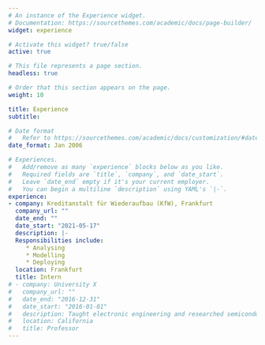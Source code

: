 ```yaml
---
# An instance of the Experience widget.
# Documentation: https://sourcethemes.com/academic/docs/page-builder/
widget: experience

# Activate this widget? true/false
active: true

# This file represents a page section.
headless: true

# Order that this section appears on the page.
weight: 10

title: Experience
subtitle:

# Date format
#   Refer to https://sourcethemes.com/academic/docs/customization/#date-format
date_format: Jan 2006

# Experiences.
#   Add/remove as many `experience` blocks below as you like.
#   Required fields are `title`, `company`, and `date_start`.
#   Leave `date_end` empty if it's your current employer.
#   You can begin a multiline `description` using YAML's `|-`.
experience:
- company: Kreditanstalt für Wiederaufbau (KfW), Frankfurt
  company_url: ""
  date_end: ""
  date_start: "2021-05-17"
  description: |-
  Responsibilities include:
     * Analysing
     * Modelling
     * Deploying
  location: Frankfurt
  title: Intern
# - company: University X
#   company_url: ""
#   date_end: "2016-12-31"
#   date_start: "2016-01-01"
#   description: Taught electronic engineering and researched semiconductor physics.
#   location: California
#   title: Professor
---
```

